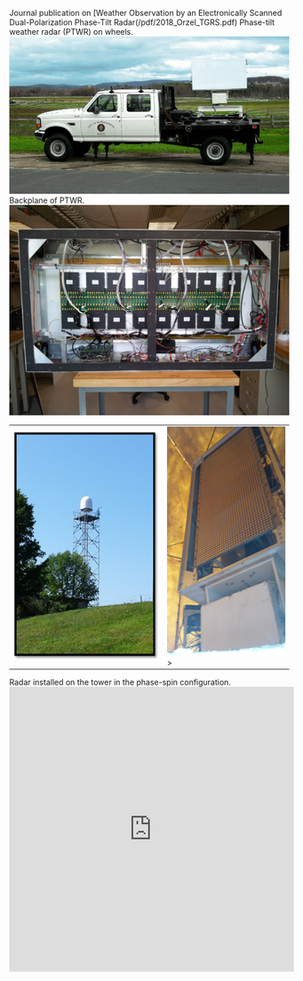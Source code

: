 Journal publication on [Weather Observation by an Electronically Scanned Dual-Polarization Phase-Tilt Radar(/pdf/2018_Orzel_TGRS.pdf)
Phase-tilt weather radar (PTWR) on wheels. 
<img src="images/PTWRonWheels.jpg?raw=true"/>
Backplane of PTWR. 
<img src="images/PTWRinside.jpg?raw=true"/>
<table><tr>
<td><img src="images/radartower.jpg?raw=true"  width="300" height="413"> </td>
<td> <img src="images/phaseSpin.jpg?raw=true"  width="232" height="413">> </td>
</tr></table>
Radar installed on the tower in the phase-spin configuration.
<iframe src="https://ams.confex.com/ams/35Radar/flvgateway.cgi/id/18658?recordingid=18658&uniqueid=Paper191899&entry_password=444248" width="512" height="512" frameborder="0" allow="autoplay; fullscreen" allowfullscreen></iframe>
